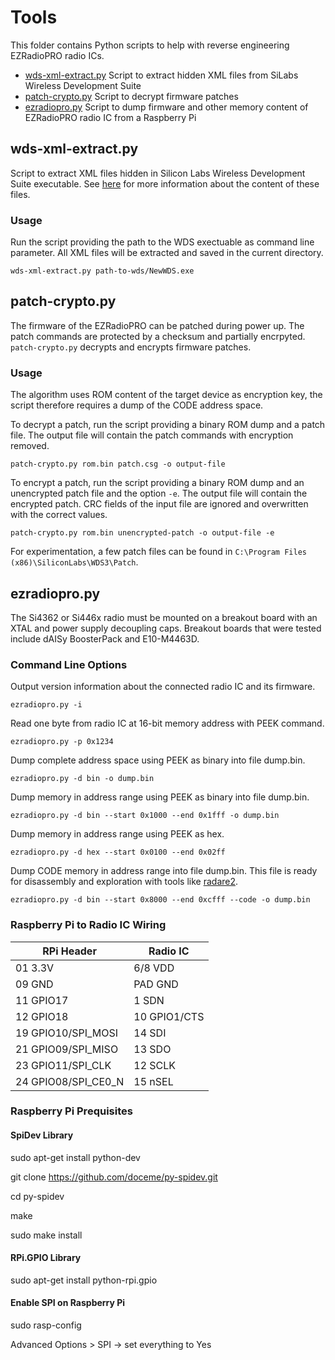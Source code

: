 # Tools

This folder contains Python scripts to help with reverse engineering EZRadioPRO radio ICs.

- [wds-xml-extract.py](#wds-xml-extractpy) Script to extract hidden XML files from SiLabs Wireless Development Suite
- [patch-crypto.py](#patch-cryptopy) Script to decrypt firmware patches
- [ezradiopro.py](#ezradiopropy) Script to dump firmware and other memory content of EZRadioPRO radio IC from a Raspberry Pi

## wds-xml-extract.py

Script to extract XML files hidden in Silicon Labs Wireless Development Suite executable.
See [here](../docs/wds-xml-docs.md) for more information about the content of these files.

### Usage

Run the script providing the path to the WDS exectuable as command line parameter. All XML files will be extracted and saved in the current directory.

~~~~
wds-xml-extract.py path-to-wds/NewWDS.exe
~~~~

## patch-crypto.py

The firmware of the EZRadioPRO can be patched during power up. The patch commands are protected by a checksum and partially encrpyted. `patch-crypto.py` decrypts and encrypts firmware patches.

### Usage

The algorithm uses ROM content of the target device as encryption key, the script therefore requires a dump of the CODE address space.

To decrypt a patch, run the script providing a binary ROM dump and a patch file. The output file will contain the patch commands with encryption removed.

~~~~
patch-crypto.py rom.bin patch.csg -o output-file
~~~~

To encrypt a patch, run the script providing a binary ROM dump and an unencrypted patch file and the option `-e`. The output file will contain the encrypted patch. CRC fields of the input file are ignored and overwritten with the correct values.

~~~~
patch-crypto.py rom.bin unencrypted-patch -o output-file -e
~~~~

For experimentation, a few patch files can be found in `C:\Program Files (x86)\SiliconLabs\WDS3\Patch`.

## ezradiopro.py

The Si4362 or Si446x radio must be mounted on a breakout board with an XTAL and power supply decoupling caps.
Breakout boards that were tested include dAISy BoosterPack and E10-M4463D.

### Command Line Options

Output version information about the connected radio IC and its firmware.
~~~~
ezradiopro.py -i
~~~~

Read one byte from radio IC at 16-bit memory address with PEEK command.
~~~~
ezradiopro.py -p 0x1234
~~~~

Dump complete address space using PEEK as binary into file dump.bin.
~~~~
ezradiopro.py -d bin -o dump.bin
~~~~

Dump memory in address range using PEEK as binary into file dump.bin.
~~~~
ezradiopro.py -d bin --start 0x1000 --end 0x1fff -o dump.bin
~~~~

Dump memory in address range using PEEK as hex.
~~~~
ezradiopro.py -d hex --start 0x0100 --end 0x02ff
~~~~

Dump CODE memory in address range into file dump.bin. This file is ready for 
disassembly and exploration with tools like [radare2](http://www.radare.org).
~~~~
ezradiopro.py -d bin --start 0x8000 --end 0xcfff --code -o dump.bin
~~~~

### Raspberry Pi to Radio IC Wiring

|RPi Header|Radio IC|
|----|----|
|01 3.3V|6/8 VDD|
|09 GND|PAD GND|
|11 GPIO17|1 SDN|
|12 GPIO18|10 GPIO1/CTS|
|19 GPIO10/SPI_MOSI|14 SDI|
|21 GPIO09/SPI_MISO|13 SDO|
|23 GPIO11/SPI_CLK|12 SCLK|
|24 GPIO08/SPI_CE0_N|15 nSEL|

### Raspberry Pi Prequisites

#### SpiDev Library

sudo apt-get install python-dev

git clone https://github.com/doceme/py-spidev.git

cd py-spidev

make

sudo make install

#### RPi.GPIO Library

sudo apt-get install python-rpi.gpio

#### Enable SPI on Raspberry Pi

sudo rasp-config

Advanced Options > SPI -> set everything to Yes
